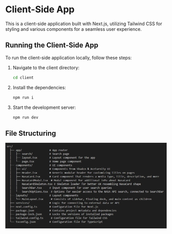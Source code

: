 # Client-Side App

This is a client-side application built with Next.js, utilizing Tailwind CSS for styling and various components for a seamless user experience.

## Running the Client-Side App

To run the client-side application locally, follow these steps:

1. Navigate to the client directory:

   ```bash
   cd client

   ```

2. Install the dependencies:

   ```bash
   npm run i

   ```

3. Start the development server:
   ```bash
   npm run dev
   ```

## File Structuring

![alt text](image.png)
